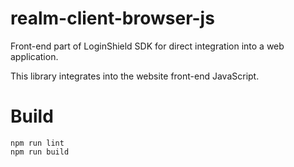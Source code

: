 realm-client-browser-js
=======================

Front-end part of LoginShield SDK for direct integration into a web application.

This library integrates into the website front-end JavaScript.


# Build

```
npm run lint
npm run build
```
